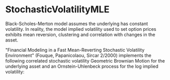 # StochasticVolatilityMLE

Black-Scholes-Merton model assumes the underlying has constant volatility. In reality, the model implied volatility used to set 
option prices exhibits mean reversion, clustering and correlation with changes in the asset.

"Financial Modeling in a Fast Mean-Reverting Stochastic Volatility Environment" (Fouque, Papanicolaou, Sircar 2/2000) implements the 
following correlated stochastic volatility Geometric Brownian Motion for the underlying asset and an Ornstein-Uhlenbeck process for 
the log implied volatility:
